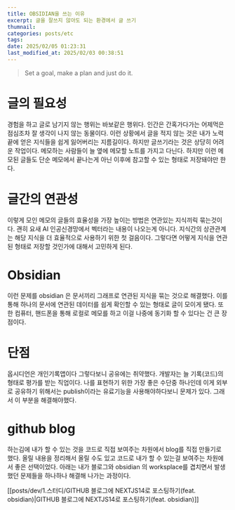 ```yaml
---
title: OBSIDIAN을 쓰는 이유
excerpt: 글을 잘쓰지 않아도 되는 환경에서 글 쓰기
thumnail: 
categories: posts/etc
tags: 
date: 2025/02/05 01:23:31
last_modified_at: 2025/02/03 00:38:51
---
```

> Set a goal, make a plan and just do it.

# 글의 필요성
경험을 하고 글로 남기지 않는 행위는 바보같은 행위다. 인간은 간혹가다가는 어제먹은 점심조차 잘 생각이 나지 않는 동물이다. 이런 상황에서 글을 적지 않는 것은 내가 노력끝에 얻은 지식들을 쉽게 잃어버리는 지름길이다. 하지만 글쓰기라는 것은 상당히 어려운 작업이다. 메모하는 사람들이 늘 옆에 메모할 노트를 가지고 다닌다. 하지만 이런 메모된 글들도 단순 메모에서 끝나는게 아닌 이후에 참고할 수 있는 형태로 저장돼야만 한다.

# 글간의 연관성
이렇게 모인 메모의 글들의 효율성을 가장 높이는 방법은 연관있는 지식끼릭 묶는것이다. 괜히 요새 AI 인공신경망에서 벡터라는 내용이 나오는게 아니다. 지식간의 상관관계는 해당 지식을 더 효율적으로 사용하기 위한 첫 걸음이다. 그렇다면 어떻게 지식을 연관된 형태로 저장할 것인가에 대해서 고민하게 된다.

# Obsidian
이런 문제를 obsidian 은 문서끼리 그래프로 연관된 지식을 묶는 것으로 해결했다. 이를 통해 하나의 문서에 연관된 데이터를 쉽게 확인할 수 있는 형태로 글이 모이게 됐다. 또한 컴퓨터, 핸드폰을 통해 로컬로 메모를 하고 이걸 나중에 동기화 할 수 있다는 건 큰 장점이다.


# 단점
옵시디언은 개인기록앱이다 그렇다보니 공유에는 취약했다. 개발자는 늘 기록(코드)의 형태로 평가를 받는 직업이다. 나를 표현하기 위한 가장 좋은 수단중 하나인데 이게 외부로 공유하기 위해서는 publish이라는 유료기능을 사용해야하다보니 문제가 있다. 그래서 이 부분을 해결해야했다.

# github blog
하는김에 내가 할 수 있는 것을 코드로 직접 보여주는 차원에서 blog를 직접 만들기로 했다. 올릴 내용을 정리해서 올릴 수도 있고 코드로 내가 할 수 있는걸 보여주는 차원에서 좋은 선택이었다. 아래는 내가 블로그와 obsidian 의 worksplace를 겹치면서 발생했던 문제들을 하나하나 해결해 나가는 과정이다.

 [[posts/dev/1.스터디/GITHUB 블로그에 NEXTJS14로 포스팅하기(feat. obsidian)|GITHUB 블로그에 NEXTJS14로 포스팅하기(feat. obsidian)]]